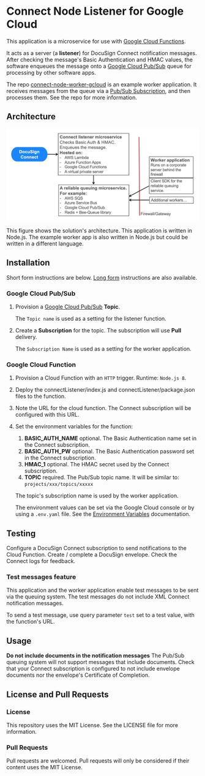 # Connect Node Listener for Google Cloud

This application is a microservice for use with 
[Google Cloud Functions](https://cloud.google.com/functions/).

It acts as a server (a **listener**) for DocuSign
Connect notification messages. After checking the 
message's Basic Authentication and HMAC values,
the software enqueues the message onto a
[Google Cloud Pub/Sub](https://cloud.google.com/pubsub/)
queue for processing by other software apps.

The repo 
[connect-node-worker-gcloud](../../../connect-node-worker-gcloud)
is an example worker application.
It receives messages from the queue
via a 
[Pub/Sub Subscription](https://cloud.google.com/pubsub/docs/subscriber),
and then processes
them. See the repo for more information.

## Architecture
![Connect listener architecture](docs/connect_listener_architecture.png)

This figure shows the solution's architecture. 
This application is written in Node.js. 
The example worker app is also written in Node.js but 
could be written in a different language.

## Installation

Short form instructions are below. 
[Long form](INSTALLATION.md) instructions are also available.

### Google Cloud Pub/Sub
1. Provision a 
   [Google Cloud Pub/Sub](https://cloud.google.com/pubsub/) **Topic**.

   The `Topic name` is used as a setting for the listener function. 
1. Create a **Subscription** for the topic. 
   The subscription will use **Pull** delivery.

   The `Subscription Name` is used as a setting for
   the worker application.

### Google Cloud Function
1. Provision a Cloud Function with an `HTTP` trigger. 
   Runtime: `Node.js 8`.
1. Deploy the connectListener/index.js and
   connectListener/package.json files to
   the function.
1. Note the URL for the cloud function.
   The Connect subscription will be configured with this URL.
1. Set the environment variables for the function:
   1. **BASIC_AUTH_NAME** optional. The Basic Authentication
      name set in the Connect subscription.
   1. **BASIC_AUTH_PW** optional. The Basic Authentication
      password set in the Connect subscription.
   1. **HMAC_1** optional. The HMAC secret used by the
      Connect subscription.
   1. **TOPIC** required. The Pub/Sub topic name. It will be
      similar to: `projects/xxx/topics/xxxxx`

   The topic's subscription name is used by the 
   worker application.

   The environment values can be set via the 
   Google Cloud console or by using a `.env.yaml` file.
   See the 
   [Environment Variables](https://cloud.google.com/functions/docs/env-var)
   documentation.

## Testing
Configure a DocuSign Connect subscription to send notifications to
the Cloud Function. Create / complete a DocuSign envelope.
Check the Connect logs for feedback.

### Test messages feature
This application and the worker application enable test
messages to be sent via the queuing system. The test
messages do not include XML Connect notification
messages. 

To send a test message, use query parameter `test` set to
a test value, with the function's URL. 

## Usage
**Do not include documents in the notification messages**
The Pub/Sub queuing system will not support messages that
include documents. Check that your Connect subscription
is configured to not include envelope documents nor the
envelope's Certificate of Completion.

## License and Pull Requests

### License
This repository uses the MIT License. See the LICENSE file for more information.

### Pull Requests
Pull requests are welcomed. Pull requests will only be considered if their content
uses the MIT License.

